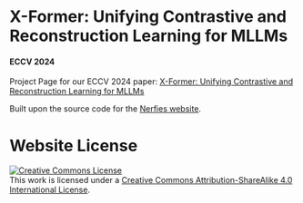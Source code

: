 # X-Former: Unifying Contrastive and Reconstruction Learning for MLLMs
#### ECCV 2024

Project Page for our ECCV 2024 paper: [X-Former: Unifying Contrastive and Reconstruction Learning for MLLMs](https://arxiv.org/abs/2407.13851)



Built upon the source code for the [Nerfies website](https://nerfies.github.io).

# Website License
<a rel="license" href="http://creativecommons.org/licenses/by-sa/4.0/"><img alt="Creative Commons License" style="border-width:0" src="https://i.creativecommons.org/l/by-sa/4.0/88x31.png" /></a><br />This work is licensed under a <a rel="license" href="http://creativecommons.org/licenses/by-sa/4.0/">Creative Commons Attribution-ShareAlike 4.0 International License</a>.
